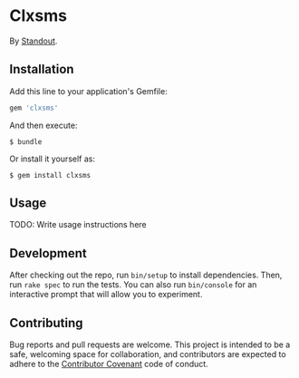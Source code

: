 # Clxsms
By [Standout](http://standout.se/).


## Installation

Add this line to your application's Gemfile:

```ruby
gem 'clxsms'
```

And then execute:

    $ bundle

Or install it yourself as:

    $ gem install clxsms

## Usage

TODO: Write usage instructions here

## Development

After checking out the repo, run `bin/setup` to install dependencies. Then, run `rake spec` to run the tests. You can also run `bin/console` for an interactive prompt that will allow you to experiment.


## Contributing

Bug reports and pull requests are welcome. This project is intended to be a safe, welcoming space for collaboration, and contributors are expected to adhere to the [Contributor Covenant](contributor-covenant.org) code of conduct.


